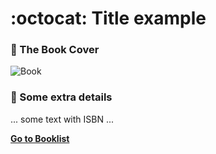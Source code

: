 # :octocat: Title example

### :paperclip: The Book Cover
![Book](https://avatars2.githubusercontent.com/u/40254158?s=460&v=4)

### :pushpin: Some extra details
... some text with ISBN ... 

[**Go to Booklist**](https://twitter.com/dev_oswld)